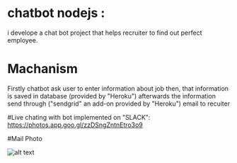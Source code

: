 # chatbot nodejs :
i develope a chat bot project that helps recruiter to find out perfect employee.
# Machanism
Firstly chatbot ask user to enter information about job then,
that information is saved in database (provided by "Heroku") afterwards 
the information send through ("sendgrid" an add-on provided by "Heroku") email to recuiter

#Live chating with bot implemented on "SLACK":
https://photos.app.goo.gl/zzDSngZntnEtro3o9

#Mail Photo 

![alt text](https://github.com/rrhythmsharma/RecruiterBot-nodejs/blob/master/Screenshot_20180604_203954.png)
